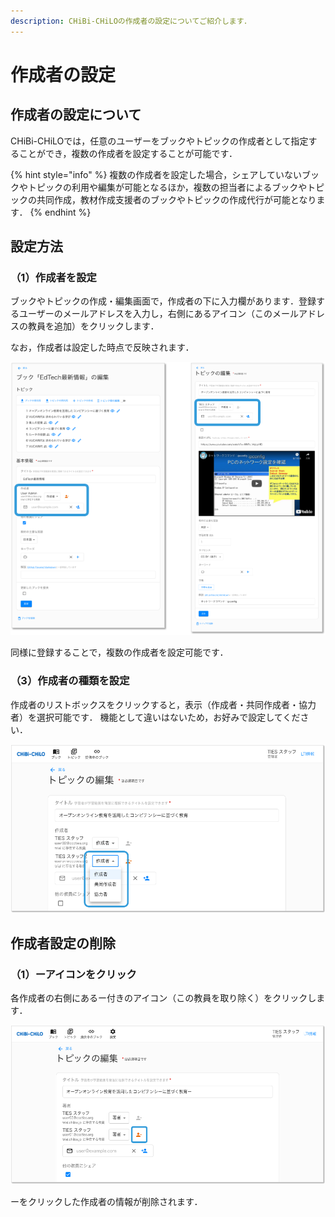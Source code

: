 ```yaml
---
description: CHiBi-CHiLOの作成者の設定についてご紹介します．
---
```


# 作成者の設定

## 作成者の設定について

CHiBi-CHiLOでは，任意のユーザーをブックやトピックの作成者として指定することができ，複数の作成者を設定することが可能です．

{% hint style="info" %}
複数の作成者を設定した場合，シェアしていないブックやトピックの利用や編集が可能となるほか，複数の担当者によるブックやトピックの共同作成，教材作成支援者のブックやトピックの作成代行が可能となります．
{% endhint %}

## 設定方法

### （1）作成者を設定

ブックやトピックの作成・編集画面で，作成者の下に入力欄があります．登録するユーザーのメールアドレスを入力し，右側にあるアイコン（このメールアドレスの教員を追加）をクリックします．

なお，作成者は設定した時点で反映されます．

![](<../../.gitbook/assets/image (69).png>)

同様に登録することで，複数の作成者を設定可能です．

### （3）作成者の種類を設定

作成者のリストボックスをクリックすると，表示（作成者・共同作成者・協力者）を選択可能です．
機能として違いはないため，お好みで設定してください．

![](<../../.gitbook/assets/image (198).png>)

## 作成者設定の削除

### （1）ーアイコンをクリック

各作成者の右側にあるー付きのアイコン（この教員を取り除く）をクリックします．

![](<../../.gitbook/assets/image (105).png>)

ーをクリックした作成者の情報が削除されます．
